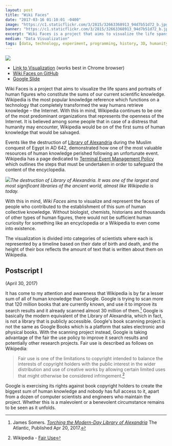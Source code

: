 ```yaml
---
layout: post
title: "Wiki Faces"
date: "2017-03-16 01:10:01 -0400"
image: "https://c1.staticflickr.com/3/2815/32663368913_94d7b51d72_b.jpg"
banner: "https://c1.staticflickr.com/3/2815/32663368913_94d7b51d72_b.jpg"
excerpt: "Wiki Faces is a project that aims to visualize the life spans and portraits of human figures who constitute the sums of our current scientific knowledge"
medium: "Data Visualization"
tags: [data, technology, experiment, programming, history, 3D, humanity]
---
```


![](https://c2.staticflickr.com/4/3911/33436796956_909c9311d1_b.jpg)

-   [Link to Visualization](http://mbrav.github.io/Lab-SP17/07/01/) (works best in Chrome browser)
-   [Wiki Faces on GitHub](https://github.com/mbrav/archive/tree/main/Lab-SP17)
-   [Google Slide](https://docs.google.com/presentation/d/1smz2k6QzMbXXq6ocRegkKJwh0VvHCDob8mGcKfmqVhQ/edit#slide=id.p)

Wiki Faces is a project that aims to visualize the life spans and portraits of human figures who constitute the sums of our current scientific knowledge. Wikipedia is the most popular knowledge reference which functions on a technology that completely transformed the way humans retrieve knowledge – the Internet. With this in mind, Wikipedia continues to be one of the most predominant organizations that represents the openness of the Internet. It is believed among some people that in case of a distress that humanity may encounter, Wikipedia would be on of the first sums of human knowledge that would be salvaged.

Events like the destruction of [Library of Alexandria](https://en.wikipedia.org/wiki/Library_of_Alexandria) during the Muslim conquest of Egypt in AD 642, demonstrated how one of the most valuable resources of human knowledge perished following an unfortunate event. Wikipedia has a page dedicated to [Terminal Event Management Policy](https://en.wikipedia.org/wiki/Wikipedia:Terminal_Event_Management_Policy) which outlines the steps that must be undertaken in order to safeguard the content of the encyclopedia.

![](https://c1.staticflickr.com/3/2815/32663368913_94d7b51d72_b.jpg)_The destruction of Library of Alexandria. It was one of the largest and most significant libraries of the ancient world, almost like Wikipedia is today._

With this in mind, _Wiki Faces_ aims to visualize and represent the faces of people who contributed to the establishment of this sum of human collective knowledge. Without biologist, chemists, historians and thousands of other types of human figures, there would not be sufficient human curiosity for something like an encyclopedia or a Wikipedia to even come into existence.

The visualization is divided into categories of scientists where each is represented by a timeline based on their date of birth and death, and the height of their box reflects the amount of text that is written about them on Wikipedia.

## Postscript I

(April 30, 2017)

It has come to my attention and awareness that Wikipedia is by far a lesser sum of all of human knowledge than Google. Google is trying to scan more that 120 million books that are currently known, and use it to improve its search results and it already scanned almost 30 million of them.[^google-book] Google is basically the modern equivalent of the Library of Alexandria, which in fact, is not a library that is publicly accessible. Google's book scanning project is not the same as Google Books which is a platform that sales electronic and physical books. With the scanning project instead, Google is taking advantage of the fair the use policy to improve it search results and potentially other research projects. Fair use is described as follows on Wikipedia:

> Fair use is one of the limitations to copyright intended to balance the interests of copyright holders with the public interest in the wider distribution and use of creative works by allowing certain limited uses that might otherwise be considered infringement.[^wiki]

Google is exercising its rights against book copyright holders to create the biggest sum of human knowledge and nobody has full access to it, apart from a dozen of computer scientists and engineers who maintain the project. Whether this is a malevolent or a benevolent circumstance remains to be seen as it unfolds.

[^google-book]: James Somers. _[Torching the Modern-Day Library of Alexandria](https://www.theatlantic.com/technology/archive/2017/04/the-tragedy-of-google-books/523320/)_ The Atlantic, Published Apr 20, 2017.
[^wiki]: Wikipedia - [Fair Use](https://en.wikipedia.org/wiki/Fair_use)
